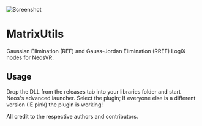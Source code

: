 ![Screenshot](https://github.com/dfgHiatus/MatrixUtils/blob/master/Screenshot.PNG)

# MatrixUtils
Gaussian Elimination (REF) and Gauss-Jordan Elimination (RREF) LogiX nodes for NeosVR. 

## Usage
Drop the DLL from the releases tab into your libraries folder and start Neos's advanced launcher. Select the plugin; If everyone else is a different version (IE pink) the plugin is working!

All credit to the respective authors and contributors.
